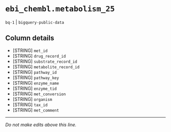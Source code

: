 # `ebi_chembl.metabolism_25`
`bq-1` | `bigquery-public-data`

## Column details
* [STRING]    `met_id`
* [STRING]    `drug_record_id`
* [STRING]    `substrate_record_id`
* [STRING]    `metabolite_record_id`
* [STRING]    `pathway_id`
* [STRING]    `pathway_key`
* [STRING]    `enzyme_name`
* [STRING]    `enzyme_tid`
* [STRING]    `met_conversion`
* [STRING]    `organism`
* [STRING]    `tax_id`
* [STRING]    `met_comment`

-------------------------------------------------------------------------------
*Do not make edits above this line.*
